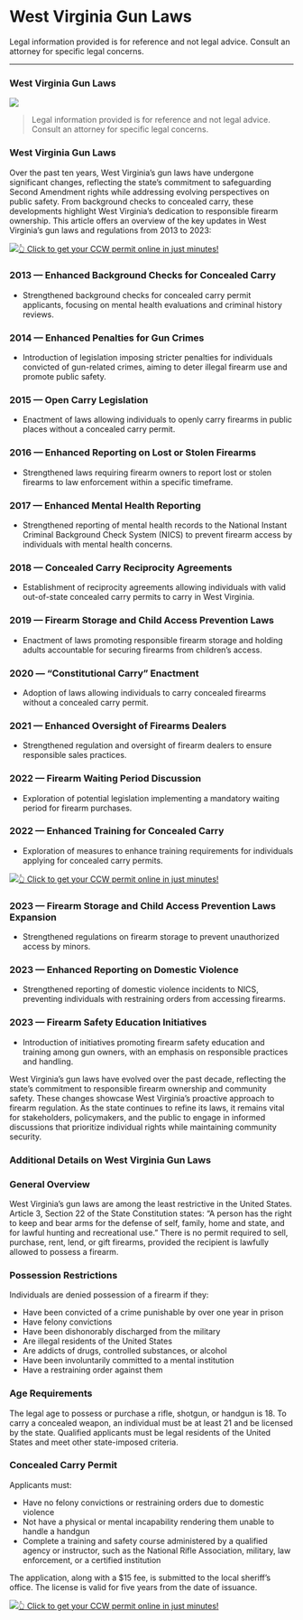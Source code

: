 # West Virginia Gun Laws

Legal information provided is for reference and not legal advice. Consult an attorney for specific legal concerns. 

* * *

### West Virginia Gun Laws

![](https://cdn-images-1.medium.com/max/1200/1*ALjCf5_HuYYj-mXOE7hnDg.png)

> Legal information provided is for reference and not legal advice. Consult an attorney for specific legal concerns.

### West Virginia Gun Laws

Over the past ten years, West Virginia’s gun laws have undergone significant changes, reflecting the state’s commitment to safeguarding Second Amendment rights while addressing evolving perspectives on public safety. From background checks to concealed carry, these developments highlight West Virginia’s dedication to responsible firearm ownership. This article offers an overview of the key updates in West Virginia’s gun laws and regulations from 2013 to 2023:

[![](https://cdn-images-1.medium.com/max/1200/1*aCmvRhaa5Xjz4zDZxHzAjg.png)](https://sndn.toserp.ly/ccw)[👆 Click to get your CCW permit online in just minutes!](https://sndn.toserp.ly/ccw)

### 2013 — Enhanced Background Checks for Concealed Carry

  * Strengthened background checks for concealed carry permit applicants, focusing on mental health evaluations and criminal history reviews.



### 2014 — Enhanced Penalties for Gun Crimes

  * Introduction of legislation imposing stricter penalties for individuals convicted of gun-related crimes, aiming to deter illegal firearm use and promote public safety.



### 2015 — Open Carry Legislation

  * Enactment of laws allowing individuals to openly carry firearms in public places without a concealed carry permit.



### 2016 — Enhanced Reporting on Lost or Stolen Firearms

  * Strengthened laws requiring firearm owners to report lost or stolen firearms to law enforcement within a specific timeframe.



### 2017 — Enhanced Mental Health Reporting

  * Strengthened reporting of mental health records to the National Instant Criminal Background Check System (NICS) to prevent firearm access by individuals with mental health concerns.



### 2018 — Concealed Carry Reciprocity Agreements

  * Establishment of reciprocity agreements allowing individuals with valid out-of-state concealed carry permits to carry in West Virginia.



### 2019 — Firearm Storage and Child Access Prevention Laws

  * Enactment of laws promoting responsible firearm storage and holding adults accountable for securing firearms from children’s access.



### 2020 — “Constitutional Carry” Enactment

  * Adoption of laws allowing individuals to carry concealed firearms without a concealed carry permit.



### 2021 — Enhanced Oversight of Firearms Dealers

  * Strengthened regulation and oversight of firearm dealers to ensure responsible sales practices.



### 2022 — Firearm Waiting Period Discussion

  * Exploration of potential legislation implementing a mandatory waiting period for firearm purchases.



### 2022 — Enhanced Training for Concealed Carry

  * Exploration of measures to enhance training requirements for individuals applying for concealed carry permits.


[![](https://cdn-images-1.medium.com/max/1200/1*TMCVgNoKp2NAtvLSAMkaJg.png)](https://sndn.toserp.ly/ccw)[👆 Click to get your CCW permit online in just minutes!](https://sndn.toserp.ly/ccw)

### 2023 — Firearm Storage and Child Access Prevention Laws Expansion

  * Strengthened regulations on firearm storage to prevent unauthorized access by minors.



### 2023 — Enhanced Reporting on Domestic Violence

  * Strengthened reporting of domestic violence incidents to NICS, preventing individuals with restraining orders from accessing firearms.



### 2023 — Firearm Safety Education Initiatives

  * Introduction of initiatives promoting firearm safety education and training among gun owners, with an emphasis on responsible practices and handling.



West Virginia’s gun laws have evolved over the past decade, reflecting the state’s commitment to responsible firearm ownership and community safety. These changes showcase West Virginia’s proactive approach to firearm regulation. As the state continues to refine its laws, it remains vital for stakeholders, policymakers, and the public to engage in informed discussions that prioritize individual rights while maintaining community security.

### Additional Details on West Virginia Gun Laws

### General Overview

West Virginia’s gun laws are among the least restrictive in the United States. Article 3, Section 22 of the State Constitution states: “A person has the right to keep and bear arms for the defense of self, family, home and state, and for lawful hunting and recreational use.” There is no permit required to sell, purchase, rent, lend, or gift firearms, provided the recipient is lawfully allowed to possess a firearm.

### Possession Restrictions

Individuals are denied possession of a firearm if they:

  * Have been convicted of a crime punishable by over one year in prison
  * Have felony convictions
  * Have been dishonorably discharged from the military
  * Are illegal residents of the United States
  * Are addicts of drugs, controlled substances, or alcohol
  * Have been involuntarily committed to a mental institution
  * Have a restraining order against them



### Age Requirements

The legal age to possess or purchase a rifle, shotgun, or handgun is 18. To carry a concealed weapon, an individual must be at least 21 and be licensed by the state. Qualified applicants must be legal residents of the United States and meet other state-imposed criteria.

### Concealed Carry Permit

Applicants must:

  * Have no felony convictions or restraining orders due to domestic violence
  * Not have a physical or mental incapability rendering them unable to handle a handgun
  * Complete a training and safety course administered by a qualified agency or instructor, such as the National Rifle Association, military, law enforcement, or a certified institution



The application, along with a $15 fee, is submitted to the local sheriff’s office. The license is valid for five years from the date of issuance.

[![](https://cdn-images-1.medium.com/max/1200/1*UmVcdbz7GlGdNVJMx2tkag.png)](https://sndn.toserp.ly/ccw)[👆 Click to get your CCW permit online in just minutes!](https://sndn.toserp.ly/ccw)

